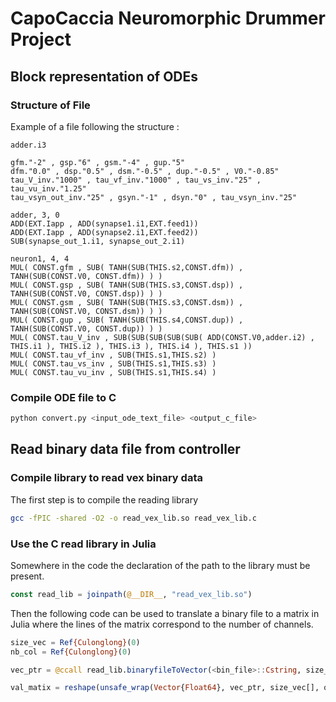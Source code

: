 # CapoCaccia Neuromorphic Drummer Project

## Block representation of ODEs

### Structure of File

Example of a file following the structure :
~~~Text
adder.i3

gfm."-2" , gsp."6" , gsm."-4" , gup."5" 
dfm."0.0" , dsp."0.5" , dsm."-0.5" , dup."-0.5" , V0."-0.85" 
tau_V_inv."1000" , tau_vf_inv."1000" , tau_vs_inv."25" , tau_vu_inv."1.25"
tau_vsyn_out_inv."25" , gsyn."-1" , dsyn."0" , tau_vsyn_inv."25"

adder, 3, 0
ADD(EXT.Iapp , ADD(synapse1.i1,EXT.feed1))
ADD(EXT.Iapp , ADD(synapse2.i1,EXT.feed2))
SUB(synapse_out_1.i1, synapse_out_2.i1)

neuron1, 4, 4
MUL( CONST.gfm , SUB( TANH(SUB(THIS.s2,CONST.dfm)) , TANH(SUB(CONST.V0, CONST.dfm)) ) )
MUL( CONST.gsp , SUB( TANH(SUB(THIS.s3,CONST.dsp)) , TANH(SUB(CONST.V0, CONST.dsp)) ) )
MUL( CONST.gsm , SUB( TANH(SUB(THIS.s3,CONST.dsm)) , TANH(SUB(CONST.V0, CONST.dsm)) ) )
MUL( CONST.gup , SUB( TANH(SUB(THIS.s4,CONST.dup)) , TANH(SUB(CONST.V0, CONST.dup)) ) )
MUL( CONST.tau_V_inv , SUB(SUB(SUB(SUB(SUB( ADD(CONST.V0,adder.i2) , THIS.i1 ), THIS.i2 ), THIS.i3 ), THIS.i4 ), THIS.s1 ))
MUL( CONST.tau_vf_inv , SUB(THIS.s1,THIS.s2) )
MUL( CONST.tau_vs_inv , SUB(THIS.s1,THIS.s3) )
MUL( CONST.tau_vu_inv , SUB(THIS.s1,THIS.s4) )
~~~

### Compile ODE file to C

~~~Bash
python convert.py <input_ode_text_file> <output_c_file>
~~~

## Read binary data file from controller 

### Compile library to read vex binary data 

The first step is to compile the reading library
~~~Bash
gcc -fPIC -shared -O2 -o read_vex_lib.so read_vex_lib.c
~~~

### Use the C read library in Julia

Somewhere in the code the declaration of the path to the library must be present.
~~~Julia
const read_lib = joinpath(@__DIR__, "read_vex_lib.so")
~~~

Then the following code can be used to translate a binary file to a matrix in Julia where the lines of the matrix correspond to the number of channels.
~~~Julia
size_vec = Ref{Culonglong}(0)
nb_col = Ref{Culonglong}(0)

vec_ptr = @ccall read_lib.binaryfileToVector(<bin_file>::Cstring, size_vec::Ptr{Culonglong}, nb_col::Ptr{Culonglong})::Ptr{Cdouble}

val_matix = reshape(unsafe_wrap(Vector{Float64}, vec_ptr, size_vec[], own=true), Int64(nb_col[]), :)
~~~
